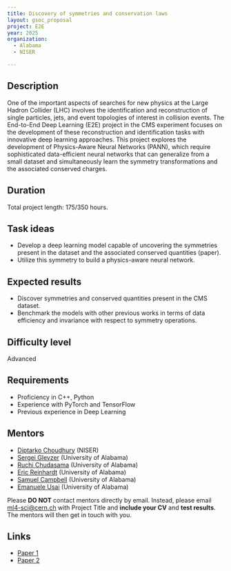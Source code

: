 ```yaml
---
title: Discovery of symmetries and conservation laws
layout: gsoc_proposal
project: E2E
year: 2025
organization:
  - Alabama
  - NISER

---
```


## Description

One of the important aspects of searches for new physics at the Large Hadron Collider (LHC) involves the identification and reconstruction of single particles, jets, and event topologies of interest in collision events. The End-to-End Deep Learning (E2E) project in the CMS experiment focuses on the development of these reconstruction and identification tasks with innovative deep learning approaches.
This project explores the development of Physics-Aware Neural Networks (PANN), which require sophisticated data-efficient neural networks that can generalize from a small dataset and simultaneously learn the symmetry transformations and the associated conserved charges.


## Duration

Total project length: 175/350 hours.

## Task ideas
* Develop a deep learning model capable of uncovering the symmetries present in the dataset and the associated conserved quantities (paper).
* Utilize this symmetry to build a physics-aware neural network.



## Expected results
* Discover symmetries and conserved quantities present in the CMS dataset.
* Benchmark the models with other previous works in terms of data efficiency and invariance with respect to symmetry operations.


## Difficulty level
Advanced

## Requirements
* Proficiency in C++, Python
* Experience with PyTorch and TensorFlow
* Previous experience in Deep Learning

<!-- ## Test
Please use [this link](https://docs.google.com/document/d/1QuG0Ho3pWsJGMx0fG969aBNfgPg-cDxU9w33ZuDEBng/edit?usp=sharing) to access the test for this project. -->

## Mentors
  * [Diptarko Choudhury](mailto:ml4-sci@cern.ch) (NISER)
  * [Sergei Gleyzer](mailto:ml4-sci@cern.ch) (University of Alabama)
  * [Ruchi Chudasama](mailto:ml4-sci@cern.ch) (University of Alabama)
  * [Eric Reinhardt](mailto:ml4-sci@cern.ch) (University of Alabama)
  * [Samuel Campbell](mailto:ml4-sci@cern.ch) (University of Alabama)
  * [Emanuele Usai](mailto:ml4-sci@cern.ch) (University of Alabama)


Please **DO NOT** contact mentors directly by email. Instead, please email [ml4-sci@cern.ch](mailto:ml4-sci@cern.ch) with Project Title and **include your CV** and **test results**. The mentors will then get in touch with you.

## Links
  * [Paper 1](https://arxiv.org/abs/2302.00236)
  * [Paper 2](https://arxiv.org/abs/2104.09459)
